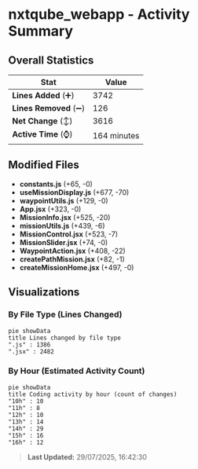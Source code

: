 # nxtqube_webapp - Activity Summary 

## Overall Statistics

| Stat                   | Value                                                             |
| ---------------------- | ----------------------------------------------------------------- |
| **Lines Added** (➕)   | 3742                                          |
| **Lines Removed** (➖) | 126                                        |
| **Net Change** (↕)    | 3616                |
| **Active Time** (⌚)   | 164 minutes |


## Modified Files
- **constants.js** (+65, -0)
- **useMissionDisplay.js** (+677, -70)
- **waypointUtils.js** (+129, -0)
- **App.jsx** (+323, -0)
- **MissionInfo.jsx** (+525, -20)
- **missionUtils.js** (+439, -6)
- **MissionControl.jsx** (+523, -7)
- **MissionSlider.jsx** (+74, -0)
- **WaypointAction.jsx** (+408, -22)
- **createPathMission.jsx** (+82, -1)
- **createMissionHome.jsx** (+497, -0)

## Visualizations

### By File Type (Lines Changed)

```mermaid
pie showData
title Lines changed by file type
".js" : 1386
".jsx" : 2482
```

### By Hour (Estimated Activity Count)

```mermaid
pie showData
title Coding activity by hour (count of changes)
"10h" : 10
"11h" : 8
"12h" : 10
"13h" : 14
"14h" : 29
"15h" : 16
"16h" : 12
```


> **Last Updated:** 29/07/2025, 16:42:30